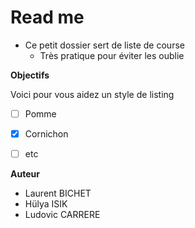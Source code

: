 #  Read me 

* Ce petit dossier sert de liste de course
  * Très pratique pour éviter les oublie

**Objectifs**

Voici pour vous aidez un style de listing

* [ ] Pomme 

* [x] Cornichon

* [ ] etc

**Auteur**

- Laurent BICHET
- Hülya ISIK
- Ludovic CARRERE
